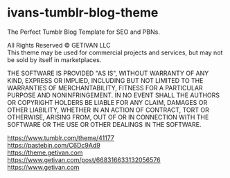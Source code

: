 # ivans-tumblr-blog-theme 
The Perfect Tumblr Blog Template for SEO and PBNs. 

All Rights Reserved © GETIVAN LLC  
This theme may be used for commercial projects and services, but may not be sold by itself in marketplaces.  

THE SOFTWARE IS PROVIDED "AS IS", WITHOUT WARRANTY OF ANY KIND, EXPRESS OR IMPLIED, INCLUDING BUT NOT LIMITED TO THE WARRANTIES OF MERCHANTABILITY, FITNESS FOR A PARTICULAR PURPOSE AND NONINFRINGEMENT. IN NO EVENT SHALL THE AUTHORS OR COPYRIGHT HOLDERS BE LIABLE FOR ANY CLAIM, DAMAGES OR OTHER LIABILITY, WHETHER IN AN ACTION OF CONTRACT, TORT OR OTHERWISE, ARISING FROM, OUT OF OR IN CONNECTION WITH THE SOFTWARE OR THE USE OR OTHER DEALINGS IN THE SOFTWARE.  

https://www.tumblr.com/theme/41177  
https://pastebin.com/C6Dc9Ad9  
https://theme.getivan.com  
https://www.getivan.com/post/668316633132056576  
https://www.getivan.com 
